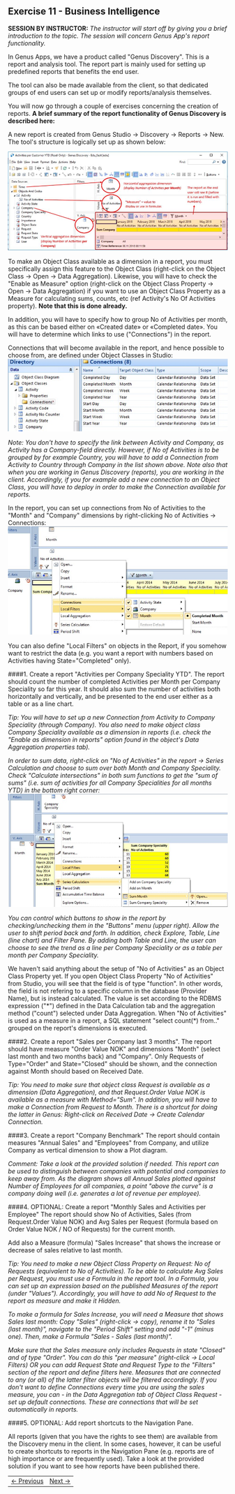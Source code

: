 ## Exercise 11 - Business Intelligence
**SESSION BY INSTRUCTOR:** *The instructor will start off by giving you a brief introduction to the topic. The session will concern Genus App's report functionality.* 

In Genus Apps, we have a product called "Genus Discovery". This is a report and analysis tool. The report part is mainly used for setting up predefined reports that benefits the end user.

The tool can also be made available from the client, so that dedicated groups of end users can set up or modify reports/analysis themselves.

You will now go through a couple of exercises concerning the creation of reports. **A brief summary of the report functionality of Genus Discovery is described here:**

A new report is created from Genus Studio -> Discovery -> Reports -> New. The tool's structure is logically set up as shown below:

![oppg10fig1.JPG](media/oppg10fig1.JPG)
 
To make an Object Class available as a dimension in a report, you must specifically assign this feature to the Object Class (right-click on the Object Class -> Open -> Data Aggregation). Likewise, you will have to check the "Enable as Measure" option (right-click on the Object Class Property -> Open -> Data Aggregation) if you want to use an Object Class Property as a Measure for calculating sums, counts, etc (ref Activity's No Of Activities property). **Note that this is done already.**

In addition, you will have to specify how to group No of Activities per month, as this can be based either on «Created date» or «Completed date». You will have to determine which links to use ("Connections") in the report.

Connections that will become available in the report, and hence possible to choose from, are defined under Object Classes in Studio:
![oppg10fig2.JPG](media/oppg10fig2.JPG)
 
*Note: You don't have to specify the link between Activity and Company, as Activity has a Company-field directly. However, if No of Activities is to be grouped by for example Country, you will have to add a Connection from Activity to Country through Company in the list shown above. Note also that when you are working in Genus Discovery (reports), you are working in the client. Accordingly, if you for example add a new connection to an Object Class, you will have to deploy in order to make the Connection available for reports.*

In the report, you can set up connections from No of Activities to the "Month" and "Company" dimensions by right-clicking No of Activities -> Connections:
 ![oppg10fig3.JPG](media/oppg10fig3.JPG)

You can also define "Local Filters" on objects in the Report, if you somehow want to restrict the data (e.g. you want a report with numbers based on Activities having State="Completed" only).

####1. Create a report "Activities per Company Speciality YTD".
The report should count the number of completed Activities per Month per Company Speciality so far this year. It should also sum the number of activities both horizontally and vertically, and be presented to the end user either as a table or as a line chart.

*Tip: You will have to set up a new Connection from Activity to Company Speciality (through Company). You also need to make object class Company Speciality available as a dimension in reports (i.e. check the "Enable as dimension in reports" option found in the object's Data Aggregation properties tab).*

*In order to sum data, right-click on "No of Activities" in the report -> Series Calculation and choose to sum over both Month and Company Speciality. Check "Calculate intersections" in both sum functions to get the "sum of sums" (i.e. sum of activities for all Company Specialities for all months YTD) in the bottom right corner:*
![oppg10fig4.JPG](media/oppg10fig4.JPG)

*You can control which buttons to show in the report by checking/unchecking them in the "Buttons" menu (upper right). Allow the user to shift period back and forth. In addition, check Explore, Table, Line (line chart) and Filter Pane. By adding both Table and Line, the user can choose to see the trend as a line per Company Speciality or as a table per month per Company Speciality.*

We haven't said anything about the setup of "No of Activities" as an Object Class Property yet. If you open Object Class Property "No of Activities" from Studio, you will see that the field is of type "function". In other words, the field is not refering to a specific column in the database (Provider Name), but is instead calculated. The value is set according to the RDBMS expression ("\*") defined in the Data Calculation tab and the aggregation method ("count") selected under Data Aggregation. When "No of Activities" is used as a measure in a report, a SQL statement "select count(\*) from.." grouped on the report's dimensions is executed.

####2. Create a report "Sales per Company last 3 months".
The report should have measure "Order Value NOK" and dimensions "Month" (select last month and two months back) and "Company". Only Requests of Type="Order" and State="Closed" should be shown, and the connection against Month should based on Received Date.

*Tip: You need to make sure that object class Request is available as a dimension (Data Aggregation), and that Request.Order Value NOK is available as a measure with Method="Sum". In addition, you will have to make a Connection from Request to Month. There is a shortcut for doing the latter in Genus: Right-click on Received Date -> Create Calendar Connection.* 

####3. Create a report "Company Benchmark"
The report should contain measures "Annual Sales" and "Employees" from Company, and utilize Company as vertical dimension to show a Plot diagram.

*Comment: Take a look at the provided solution if needed. This report can be used to distinguish between companies with potential and companies to keep away from. As the diagram shows all Annual Sales plotted against Number of Employees for all companies, a point "above the curve" is a company doing well (i.e. generates a lot of revenue per employee).*

####4. OPTIONAL: Create a report "Monthly Sales and Activities per Employee"
The report should show No of Activities, Sales (from Request.Order Value NOK) and Avg Sales per Request (formula based on Order Value NOK / NO of Requests) for the current month.

Add also a Measure (formula) "Sales Increase" that shows the increase or decrease of sales relative to last month.

*Tip: You need to make a new Object Class Property on Request: No of Requests (equivalent to No of Activities). To be able to calculate Avg Sales per Request, you must use a Formula in the report tool. In a Formula, you can set up an expression based on the published Measures of the report (under "Values"). Accordingly, you will have to add No of Request to the report as measure and make it Hidden.* 

*To make a formula for Sales Increase, you will need a Measure that shows Sales last month: Copy "Sales" (right-click -> copy), rename it to "Sales (last month)", navigate to the "Period Shift" setting and add "-1" (minus one). Then, make a Formula "Sales - Sales (last month)".*

*Make sure that the Sales measure only includes Requests in state "Closed" and of type "Order". You can do this "per measure" (right-click -> Local Filters) OR you can add Request State and Request Type to the "Filters" section of the report and define filters here. Measures that are connected to any (or all) of the latter filter objects will be filtered accordingly. If you don't want to define Connections every time you are using the sales measure, you can - in the Data Aggregation tab of Object Class Request - set up default connections. These are connections that will be set automatically in reports.*

####5. OPTIONAL: Add report shortcuts to the Navigation Pane.

All reports (given that you have the rights to see them) are available from the Discovery menu in the client. In some cases, however, it can be useful to create shortcuts to reports in the Navigation Pane (e.g. reports are of high importance or are frequently used). Take a look at the provided solution if you want to see how reports have been published there.

   
<table>
   <tr><td><a href="exercise-10-2.md"><- Previous</a></td><td align="right"><a href="exercise-11-2.md">Next -></a></td></tr>
</table>
